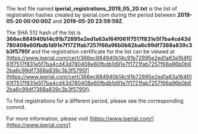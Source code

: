 The text file named **iperial_registrations_2019_05_20.txt** is the list of registration hashes created by iperial.com during the period between **2019-05-20 00:00:00Z** and **2019-05-20 23:59:59Z**.

The SHA 512 hash of the list is **366ec884940b14c91b72895e2ed1a63a164f061f7517f831e5f7ba4cd43d780408e60fbdb1d91e7f1721fab7257f66a96b0b62ba6c99df7368a839c3b3f5795f** and the registration certificate for the list can be viewed at [https://www.iperial.com/cert/366ec884940b14c91b72895e2ed1a63a164f061f7517f831e5f7ba4cd43d780408e60fbdb1d91e7f1721fab7257f66a96b0b62ba6c99df7368a839c3b3f5795f](https://www.iperial.com/cert/366ec884940b14c91b72895e2ed1a63a164f061f7517f831e5f7ba4cd43d780408e60fbdb1d91e7f1721fab7257f66a96b0b62ba6c99df7368a839c3b3f5795f).

To find registrations for a different period, please see the corresponding commit.

For more information, please visit [https://www.iperial.com/](https://www.iperial.com/)

